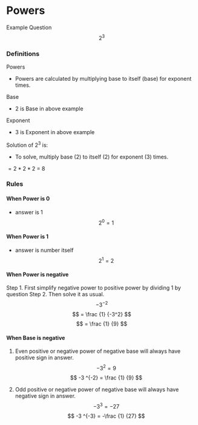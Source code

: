 # Powers

Example Question
$$ 2^3 $$

### Definitions

Powers

- Powers are calculated by multiplying base to itself (base) for exponent times.

Base

- 2 is Base in above example

Exponent

- 3 is Exponent in above example

Solution of $2^3$ is:

- To solve, multiply base (2) to itself (2) for exponent (3) times.

$= 2*2*2$
= 8

### Rules

#### When Power is 0

- answer is 1
  $$2^0 = 1$$

#### When Power is 1

- answer is number itself
  $$2^1 = 2$$

#### When Power is negative

Step 1. First simplify negative power to positive power by dividing 1 by question
Step 2. Then solve it as usual.
$$ -3 ^{-2} $$
$$ = \frac {1} {-3^2} $$
$$ = \frac {1} {9} $$

#### When Base is negative

1. Even positive or negative power of negative base will always have positive sign in answer.
   $$ -3 ^ 2 = 9$$
$$ -3 ^{-2} = \frac {1} {9} $$

2. Odd positive or negative power of negative base will always have negative sign in answer.
   $$ -3 ^ 3 = -27$$
$$ -3 ^{-3} = -\frac {1} {27} $$
